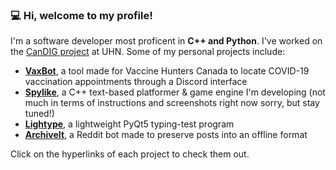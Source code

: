 ### 💻 Hi, welcome to my profile!

I'm a software developer most proficent in **C++ and Python**. I've worked on the [CanDIG project](https://github.com/CanDIG) at UHN. Some of my personal projects include:

- [**VaxBot**](https://github.com/Vaccine-Hunters-Canada/VaxFinder-Discord), a tool made for Vaccine Hunters Canada to locate COVID-19 vaccination appointments through a Discord interface
- [**Spylike**](https://github.com/justin-ys/Spylike), a C++ text-based platformer & game engine I'm developing (not much in terms of instructions and screenshots right now sorry, but stay tuned!)
- [**Lightype**](https://github.com/justin-ys/lighttype), a lightweight PyQt5 typing-test program 
- [**ArchiveIt**](https://github.com/justin-ys/ArchiveIt), a Reddit bot made to preserve posts into an offline format

Click on the hyperlinks of each project to check them out.

